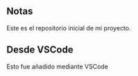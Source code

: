 
## Notas
Este es el repositorio inicial de mi proyecto.

## Desde VSCode

Esto fue añadido mediante VSCode
